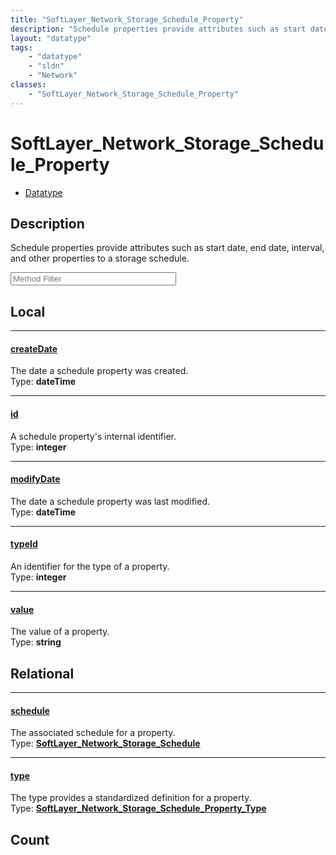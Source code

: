```yaml
---
title: "SoftLayer_Network_Storage_Schedule_Property"
description: "Schedule properties provide attributes such as start date, end date, interval, and other properties to a storage schedul... "
layout: "datatype"
tags:
    - "datatype"
    - "sldn"
    - "Network"
classes:
    - "SoftLayer_Network_Storage_Schedule_Property"
---
```


# SoftLayer_Network_Storage_Schedule_Property
<div id='service-datatype'>
    <ul id='sldn-reference-tabs'>
        <li id='datatype'> <a href='/reference/datatypes/SoftLayer_Network_Storage_Schedule_Property' >Datatype</a></li>
    </ul>
</div>

## Description 
Schedule properties provide attributes such as start date, end date, interval, and other properties to a storage schedule. 





<!-- Service Filer BEGIN -->
<div class="view-filters">
        <div class="clearfix">
            <div class="search-input-box">
                <input placeholder="Method Filter" onkeyup="titleSearch(inputId='prop-input', divId='properties', elementClass='prop-row')" 
                    type="text" id="prop-input" value="" size="30" maxlength="128" class="form-text">
            </div>
        </div>
</div>
<!-- Service Filer END -->

<div id="properties" class="content">
<div id="localProperties" class="prop-content" >

## Local
-----
[createDate]: #createdate
#### [createDate]
The date a schedule property was created.  
<span class="type-label">Type: </span>**dateTime**

-----
[id]: #id
#### [id]
A schedule property's internal identifier.  
<span class="type-label">Type: </span>**integer**

-----
[modifyDate]: #modifydate
#### [modifyDate]
The date a schedule property was last modified.  
<span class="type-label">Type: </span>**dateTime**

-----
[typeId]: #typeid
#### [typeId]
An identifier for the type of a property.  
<span class="type-label">Type: </span>**integer**

-----
[value]: #value
#### [value]
The value of a property.  
<span class="type-label">Type: </span>**string**

</div>
<!-- LOCAL PROPERTY END -->

<div id="relationalProperties"  class="prop-content" >

## Relational
-----
[schedule]: #schedule
#### [schedule]
The associated schedule for a property.  
<span class="type-label">Type: </span>**<a href='/reference/datatypes/SoftLayer_Network_Storage_Schedule'>SoftLayer_Network_Storage_Schedule </a>**

-----
[type]: #type
#### [type]
The type provides a standardized definition for a property.  
<span class="type-label">Type: </span>**<a href='/reference/datatypes/SoftLayer_Network_Storage_Schedule_Property_Type'>SoftLayer_Network_Storage_Schedule_Property_Type </a>**


## Count
</div>


